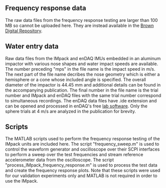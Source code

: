 ## Frequency response data

The raw data files from the frequency response testing are larger than 100 MB so cannot be uploaded here. They are instead available in the [Brown Digital Repository](https://doi.org/10.26300/8bvm-y233).

## Water entry data

Raw data files from the IMpack and enDAQ IMUs embedded in an aluminum impactor with various nose shapes and water impact speeds are available. The number preceding "mps" in the file name is the impact speed in m/s. The next part of the file name decribes the nose geometry which is either a hemisphere or a cone whose included angle is specified. The overall diameter of the impactor is 44.45 mm and additional details can be found in the accompanying publication. The final number in the file name is the trial number and IMpack and enDAQ files with the same trial number correspond to simultaneous recordings. The enDAQ data files have .ide extension and can be opened and processed in enDAQ's free [lab software](https://endaq.com/pages/vibration-shock-analysis-software-endaq-slam-stick-lab?srsltid=AfmBOoo7xRbBNeMLJfOLlSteyIvGvib2A_wtY0az-d9iFSdC5y2pTeTemat). Only the sphere trials at 4 m/s are analyzed in the publication for brevity. 

## Scripts

The MATLAB scripts used to perform the frequency response testing of the IMpack units are included here. The script "frequency_sweep.m" is used to control the waveform generator and oscilloscope over their SCPI interfaces to perform a sweep over the test frequencies and stream reference accelerometer data from the oscilloscope. The script "process_IMpack_frequency_response.m" is used to process the test data and create the frequency response plots. Note that these scripts were used for our validation experiments only and MATLAB is not required in order to use the IMpack.
